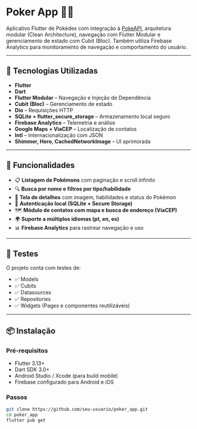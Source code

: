 # Poker App 🧠🔥

Aplicativo Flutter de Pokédex com integração à [PokeAPI](https://pokeapi.co/), arquitetura modular (Clean Architecture), navegação com Flutter Modular e gerenciamento de estado com Cubit (Bloc). Também utiliza Firebase Analytics para monitoramento de navegação e comportamento do usuário.

---

## 🧱 Tecnologias Utilizadas

- **Flutter**
- **Dart**
- **Flutter Modular** – Navegação e Injeção de Dependência
- **Cubit (Bloc)** – Gerenciamento de estado
- **Dio** – Requisições HTTP
- **SQLite + flutter_secure_storage** – Armazenamento local seguro
- **Firebase Analytics** – Telemetria e análise
- **Google Maps + ViaCEP** – Localização de contatos
- **Intl** – Internacionalização com JSON
- **Shimmer, Hero, CachedNetworkImage** – UI aprimorada

---

## 🚀 Funcionalidades

- 📋 **Listagem de Pokémons** com paginação e scroll infinito  
- 🔍 **Busca por nome e filtros por tipo/habilidade**  
- 📄 **Tela de detalhes** com imagem, habilidades e status do Pokémon  
- 👤 **Autenticação local (SQLite + Secure Storage)**  
- 🗺️ **Módulo de contatos com mapa e busca de endereço (ViaCEP)**  
- 🌍 **Suporte a múltiplos idiomas (pt, en, es)**  
- 📊 **Firebase Analytics** para rastrear navegação e uso

---

## 🧪 Testes

O projeto conta com testes de:

- ✅ Models
- ✅ Cubits
- ✅ Datasources
- ✅ Repositories
- ✅ Widgets (Pages e componentes reutilizáveis)

---

## 📦 Instalação

### Pré-requisitos

- Flutter 3.13+
- Dart SDK 3.0+
- Android Studio / Xcode (para build mobile)
- Firebase configurado para Android e iOS

### Passos

```bash
git clone https://github.com/seu-usuario/poker_app.git
cd poker_app
flutter pub get
